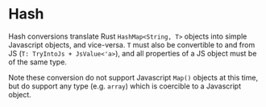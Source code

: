 # Hash

Hash conversions translate Rust `HashMap<String, T>` objects into simple Javascript objects, and vice-versa. `T` must also be convertible to and from JS (`T: TryIntoJs + JsValue<'a>`), and all properties of a JS object must be of the same type.

Note these conversion do not support Javascript `Map()` objects at this time, but do support any type (e.g. `array`) which is coercible to a Javascript object.